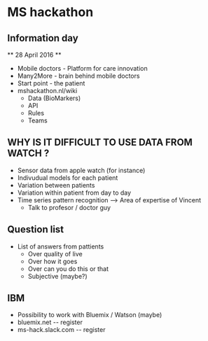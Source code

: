 # MS hackathon
## Information day
** 28 April 2016 **

* Mobile doctors - Platform for care innovation
* Many2More - brain behind mobile doctors
* Start point - the patient
* mshackathon.nl/wiki
    * Data (BioMarkers)
    * API
    * Rules
    * Teams
   

## WHY IS IT DIFFICULT TO USE DATA FROM WATCH ?
* Sensor data from apple watch (for instance)
* Indivudual models for each patient
* Variation between patients
* Variation within patient from day to day
* Time series pattern recognition --> Area of expertise of Vincent
    * Talk to profesor / doctor guy

## Question list
* List of answers from pattients
    * Over quality of live
    * Over how it goes
    * Over can you do this or that
    * Subjective (maybe?)

## IBM
* Possibility to work with Bluemix / Watson (maybe)
* bluemix.net -- register
* ms-hack.slack.com -- register
